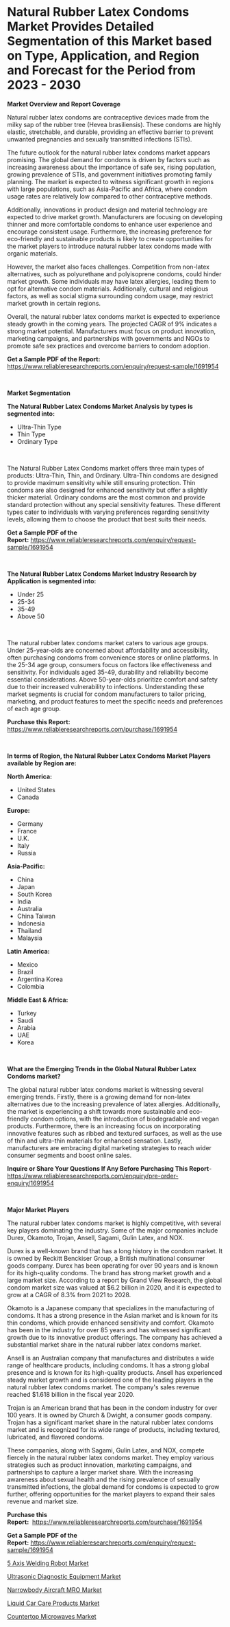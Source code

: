 <p><h1>Natural Rubber Latex Condoms Market Provides Detailed Segmentation of this Market based on Type, Application, and Region and Forecast for the Period from 2023 - 2030</h1></p><p><strong>Market Overview and Report Coverage</strong></p>
<p><p>Natural rubber latex condoms are contraceptive devices made from the milky sap of the rubber tree (Hevea brasiliensis). These condoms are highly elastic, stretchable, and durable, providing an effective barrier to prevent unwanted pregnancies and sexually transmitted infections (STIs).</p><p>The future outlook for the natural rubber latex condoms market appears promising. The global demand for condoms is driven by factors such as increasing awareness about the importance of safe sex, rising population, growing prevalence of STIs, and government initiatives promoting family planning. The market is expected to witness significant growth in regions with large populations, such as Asia-Pacific and Africa, where condom usage rates are relatively low compared to other contraceptive methods.</p><p>Additionally, innovations in product design and material technology are expected to drive market growth. Manufacturers are focusing on developing thinner and more comfortable condoms to enhance user experience and encourage consistent usage. Furthermore, the increasing preference for eco-friendly and sustainable products is likely to create opportunities for the market players to introduce natural rubber latex condoms made with organic materials.</p><p>However, the market also faces challenges. Competition from non-latex alternatives, such as polyurethane and polyisoprene condoms, could hinder market growth. Some individuals may have latex allergies, leading them to opt for alternative condom materials. Additionally, cultural and religious factors, as well as social stigma surrounding condom usage, may restrict market growth in certain regions.</p><p>Overall, the natural rubber latex condoms market is expected to experience steady growth in the coming years. The projected CAGR of 9% indicates a strong market potential. Manufacturers must focus on product innovation, marketing campaigns, and partnerships with governments and NGOs to promote safe sex practices and overcome barriers to condom adoption.</p></p>
<p><strong>Get a Sample PDF of the Report:</strong> <a href="https://www.reliableresearchreports.com/enquiry/request-sample/1691954">https://www.reliableresearchreports.com/enquiry/request-sample/1691954</a></p>
<p>&nbsp;</p>
<p><strong>Market Segmentation</strong></p>
<p><strong>The Natural Rubber Latex Condoms Market Analysis by types is segmented into:</strong></p>
<p><ul><li>Ultra-Thin Type</li><li>Thin Type</li><li>Ordinary Type</li></ul></p>
<p>&nbsp;</p>
<p><p>The Natural Rubber Latex Condoms market offers three main types of products: Ultra-Thin, Thin, and Ordinary. Ultra-Thin condoms are designed to provide maximum sensitivity while still ensuring protection. Thin condoms are also designed for enhanced sensitivity but offer a slightly thicker material. Ordinary condoms are the most common and provide standard protection without any special sensitivity features. These different types cater to individuals with varying preferences regarding sensitivity levels, allowing them to choose the product that best suits their needs.</p></p>
<p><strong>Get a Sample PDF of the Report:</strong>&nbsp;<a href="https://www.reliableresearchreports.com/enquiry/request-sample/1691954">https://www.reliableresearchreports.com/enquiry/request-sample/1691954</a></p>
<p>&nbsp;</p>
<p><strong>The Natural Rubber Latex Condoms Market Industry Research by Application is segmented into:</strong></p>
<p><ul><li>Under 25</li><li>25-34</li><li>35-49</li><li>Above 50</li></ul></p>
<p>&nbsp;</p>
<p><p>The natural rubber latex condoms market caters to various age groups. Under 25-year-olds are concerned about affordability and accessibility, often purchasing condoms from convenience stores or online platforms. In the 25-34 age group, consumers focus on factors like effectiveness and sensitivity. For individuals aged 35-49, durability and reliability become essential considerations. Above 50-year-olds prioritize comfort and safety due to their increased vulnerability to infections. Understanding these market segments is crucial for condom manufacturers to tailor pricing, marketing, and product features to meet the specific needs and preferences of each age group.</p></p>
<p><strong>Purchase this Report:</strong>&nbsp; <a href="https://www.reliableresearchreports.com/purchase/1691954">https://www.reliableresearchreports.com/purchase/1691954</a></p>
<p>&nbsp;</p>
<p><strong>In terms of Region, the Natural Rubber Latex Condoms Market Players available by Region are:</strong></p>
<p>
    <p> <strong> North America: </strong>
        <ul>
            <li>United States</li>
            <li>Canada</li>
        </ul>
        </p> 
    <p> <strong> Europe: </strong>
        <ul>
            <li>Germany</li>
            <li>France</li>
            <li>U.K.</li>
            <li>Italy</li>
            <li>Russia</li>
        </ul>
        </p> 
    <p> <strong> Asia-Pacific: </strong>
        <ul>
            <li>China</li>
            <li>Japan</li>
            <li>South Korea</li>
            <li>India</li>
            <li>Australia</li>
            <li>China Taiwan</li>
            <li>Indonesia</li>
            <li>Thailand</li>
            <li>Malaysia</li>
        </ul>
        </p> 
    <p> <strong> Latin America: </strong>
        <ul>
            <li>Mexico</li>
            <li>Brazil</li>
            <li>Argentina Korea</li>
            <li>Colombia</li>
        </ul>
        </p> 
    <p> <strong> Middle East & Africa: </strong>
        <ul>
            <li>Turkey</li>
            <li>Saudi</li>
            <li>Arabia</li>
            <li>UAE</li>
            <li>Korea</li>
        </ul>
    </p>
    </p>
<p>&nbsp;</p>
<p><strong>What are the Emerging Trends in the Global Natural Rubber Latex Condoms market?</strong></p>
<p><p>The global natural rubber latex condoms market is witnessing several emerging trends. Firstly, there is a growing demand for non-latex alternatives due to the increasing prevalence of latex allergies. Additionally, the market is experiencing a shift towards more sustainable and eco-friendly condom options, with the introduction of biodegradable and vegan products. Furthermore, there is an increasing focus on incorporating innovative features such as ribbed and textured surfaces, as well as the use of thin and ultra-thin materials for enhanced sensation. Lastly, manufacturers are embracing digital marketing strategies to reach wider consumer segments and boost online sales.</p></p>
<p><strong>Inquire or Share Your Questions If Any Before Purchasing This Report</strong>- <a href="https://www.reliableresearchreports.com/enquiry/pre-order-enquiry/1691954">https://www.reliableresearchreports.com/enquiry/pre-order-enquiry/1691954</a></p>
<p>&nbsp;</p>
<p><strong>Major Market Players</strong></p>
<p><p>The natural rubber latex condoms market is highly competitive, with several key players dominating the industry. Some of the major companies include Durex, Okamoto, Trojan, Ansell, Sagami, Gulin Latex, and NOX.</p><p>Durex is a well-known brand that has a long history in the condom market. It is owned by Reckitt Benckiser Group, a British multinational consumer goods company. Durex has been operating for over 90 years and is known for its high-quality condoms. The brand has strong market growth and a large market size. According to a report by Grand View Research, the global condom market size was valued at $6.2 billion in 2020, and it is expected to grow at a CAGR of 8.3% from 2021 to 2028.</p><p>Okamoto is a Japanese company that specializes in the manufacturing of condoms. It has a strong presence in the Asian market and is known for its thin condoms, which provide enhanced sensitivity and comfort. Okamoto has been in the industry for over 85 years and has witnessed significant growth due to its innovative product offerings. The company has achieved a substantial market share in the natural rubber latex condoms market.</p><p>Ansell is an Australian company that manufactures and distributes a wide range of healthcare products, including condoms. It has a strong global presence and is known for its high-quality products. Ansell has experienced steady market growth and is considered one of the leading players in the natural rubber latex condoms market. The company's sales revenue reached $1.618 billion in the fiscal year 2020.</p><p>Trojan is an American brand that has been in the condom industry for over 100 years. It is owned by Church & Dwight, a consumer goods company. Trojan has a significant market share in the natural rubber latex condoms market and is recognized for its wide range of products, including textured, lubricated, and flavored condoms.</p><p>These companies, along with Sagami, Gulin Latex, and NOX, compete fiercely in the natural rubber latex condoms market. They employ various strategies such as product innovation, marketing campaigns, and partnerships to capture a larger market share. With the increasing awareness about sexual health and the rising prevalence of sexually transmitted infections, the global demand for condoms is expected to grow further, offering opportunities for the market players to expand their sales revenue and market size.</p></p>
<p><strong>Purchase this Report:</strong>&nbsp;&nbsp;<a href="https://www.reliableresearchreports.com/purchase/1691954">https://www.reliableresearchreports.com/purchase/1691954</a></p>
<p></p>
<p><strong>Get a Sample PDF of the Report:</strong>&nbsp;<a href="https://www.reliableresearchreports.com/enquiry/request-sample/1691954">https://www.reliableresearchreports.com/enquiry/request-sample/1691954</a></p>
<p><p><a href="https://medium.com/@guyskiles1918/5-axis-welding-robot-market-insight-market-trends-growth-forecasted-from-2023-to-2030-dad57cedefc5">5 Axis Welding Robot Market</a></p><p><a href="https://www.linkedin.com/pulse/ultrasonic-diagnostic-equipment-market-challenges-opportunities/">Ultrasonic Diagnostic Equipment Market</a></p><p><a href="https://www.linkedin.com/pulse/narrowbody-aircraft-mro-market-share-amp-new-trends-analysis-zonee/">Narrowbody Aircraft MRO Market</a></p><p><a href="https://medium.com/@enosstark1905/liquid-car-care-products-market-size-cagr-trends-2024-2030-60f43fd479c9">Liquid Car Care Products Market</a></p><p><a href="https://www.linkedin.com/pulse/countertop-microwaves-market-size-2023-2030-global-szn6e/">Countertop Microwaves Market</a></p></p>